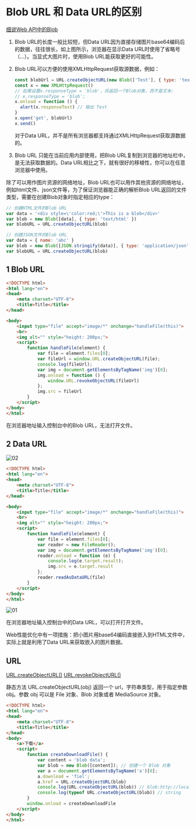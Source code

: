 # Blob URL 和 Data URL的区别

[细说Web API中的Blob](https://www.jianshu.com/p/4d014a45aaf7)

1. Blob URL的长度一般比较短，但Data URL因为直接存储图片base64编码后的数据，往往很长，如上图所示，浏览器在显示Data URL时使用了省略号（…）。当显式大图片时，使用Blob URL能获取更好的可能性。

2. Blob URL可以方便的使用XMLHttpRequest获取源数据，例如：

    ```js
    const blobUrl = URL.createObjectURL(new Blob(['Test'], { type: 'text/plain' }))
    const x = new XMLHttpRequest()
    // 如果设置x.responseType = 'blob'，将返回一个Blob对象，而不是文本:
    // x.responseType = 'blob';
    x.onload = function () {
      alert(x.responseText) // 输出 Test
    }
    x.open('get', blobUrl)
    x.send()
    ```

    对于Data URL，并不是所有浏览器都支持通过XMLHttpRequest获取源数据的。

3. Blob URL 只能在当前应用内部使用，把Blob URL复制到浏览器的地址栏中，是无法获取数据的。Data URL相比之下，就有很好的移植性，你可以在任意浏览器中使用。

除了可以用作图片资源的网络地址，Blob URL也可以用作其他资源的网络地址，例如html文件、json文件等，为了保证浏览器能正确的解析Blob URL返回的文件类型，需要在创建Blob对象时指定相应的type：

```js
// 创建HTML文件的Blob URL
var data = '<div style=\'color:red;\'>This is a blob</div>'
var blob = new Blob([data], { type: 'text/html' })
var blobURL = URL.createObjectURL(blob)

// 创建JSON文件的Blob URL
var data = { name: 'abc' }
var blob = new Blob([JSON.stringify(data)], { type: 'application/json' })
var blobURL = URL.createObjectURL(blob)
```

## 1 Blob URL

```html
<!DOCTYPE html>
<html lang="en">
<head>
    <meta charset="UTF-8">
    <title>Title</title>
</head>

<body>
    <input type="file" accept="image/*" onchange="handleFile(this)">
    <br>
    <img alt="" style="height: 200px;">
    <script>
        function handleFile(element) {
            var file = element.files[0];
            var fileUrl = window.URL.createObjectURL(file);
            console.log(fileUrl);
            var img = document.getElementsByTagName('img')[0];
            img.onload = function () {
                window.URL.revokeObjectURL(fileUrl)
            };
            img.src = fileUrl
        }
    </script>
</body>
</html>
```

在浏览器地址输入控制台中的Blob URL，无法打开文件。

## 2 Data URL

![02](https://image.newarea.site/20230827/02.png)

```html
<!DOCTYPE html>
<html lang="en">
<head>
    <meta charset="UTF-8">
    <title>Title</title>
</head>

<body>
    <input type="file" accept="image/*" onchange="handleFile(this)">
    <br>
    <img alt="" style="height: 200px;">
    <script>
        function handleFile(element) {
            var file = element.files[0];
            var reader = new FileReader();
            var img = document.getElementsByTagName('img')[0];
            reader.onload = function (e) {
                console.log(e.target.result);
                img.src = e.target.result
            };
            reader.readAsDataURL(file)
        }
    </script>
</body>
</html>
```

![01](https://image.newarea.site/20230827/01.png)

在浏览器地址输入控制台中的Data URL，可以打开打开文件。

Web性能优化中有一项措施：把小图片用base64编码直接嵌入到HTML文件中，实际上就是利用了Data URL来获取嵌入的图片数据。

## URL

[URL.createObjectURL()](https://developer.mozilla.org/zh-CN/docs/Web/API/URL/createObjectURL)
[URL.revokeObjectURL()](https://developer.mozilla.org/zh-CN/docs/Web/API/URL/revokeObjectURL)

静态方法 URL.createObjectURL(obj) 返回一个 url，字符串类型，用于指定参数 obj。参数 obj 可以是 File 对象、Blob 对象或者 MediaSource 对象。

```html
<!DOCTYPE html>
<html lang="en">
<head>
    <meta charset="UTF-8">
    <title>Title</title>
</head>
<body>
    <a>下载</a>
    <script>
        function createDownloadFile() {
            var content = 'blob data';
            var blob = new Blob([content]); // 创建一个 Blob 对象
            var a = document.getElementsByTagName('a')[0];
            a.download = 'fiel';
            a.href = URL.createObjectURL(blob)
            console.log(URL.createObjectURL(blob)) // blob:http://localhost:63342/89d7e401-871f-406d-9df2-c03fcbe66081
            console.log(typeof URL.createObjectURL(blob)) // string
        }
        window.onload = createDownloadFile
    </script>
</body>
</html>
```
